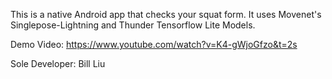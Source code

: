 This is a native Android app that checks your squat form.
It uses Movenet's Singlepose-Lightning and Thunder Tensorflow Lite Models.

Demo Video: https://www.youtube.com/watch?v=K4-gWjoGfzo&t=2s

Sole Developer: Bill Liu
